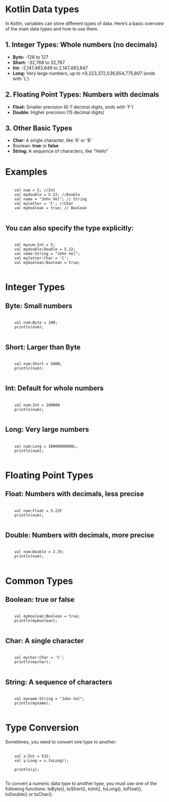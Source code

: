 # Kotlin Data types

In Kotlin, variables can store different types of data. Here’s a basic overview of the main data types and how to use them.

## 1. Integer Types: Whole numbers (no decimals)

<ul>
  <li><b>Byte:</b> -128 to 127</li>
  <li><b>Short:</b> -32,768 to 32,767</li>
  <li><b>Int:</b> -2,147,483,648 to 2,147,483,647</li>
  <li><b>Long:</b> Very large numbers, up to ±9,223,372,036,854,775,807 (ends with 'L')</li>
</ul>

## 2. Floating Point Types: Numbers with decimals

<ul>
  <li><b>Float:</b> Smaller precision (6-7 decimal digits, ends with 'F')</li>
  <li><b>Double:</b> Higher precision (15 decimal digits)</li>
</ul>

## 3. Other Basic Types

<ul>
  <li><b>Char:</b> A single character, like 'A' or 'B'</li>
  <li>Boolean: <b>true</b> or <b>false</b></li>
  <li><b>String:</b> A sequence of characters, like "Hello"</li>
</ul>

# Examples

<pre>
  <code>
    val num = 5; //Int
    val mydouble = 5.22; //Double
    val name = "John Vel"; // String
    val myletter = 'C'; //Char
    val myboolean = true; // Boolean
  </code>
</pre>

## You can also specify the type explicitly:

<pre>
  <code>
    val mynum:Int = 5;
    val mydouble:Double = 5.22;
    val name:String = "John Vel";
    val myletter:Char = 'C';
    val myboolean:Boolean = true;
  </code>
</pre>

# Integer Types

## Byte: Small numbers

<pre>
  <code>
    val num:Byte = 100;
    println(num);
  </code>
</pre>

## Short: Larger than Byte

<pre>
  <code>
    val num:Short = 5000;
    println(num);
  </code>
</pre>

## Int: Default for whole numbers

<pre>
  <code>
    val num:Int = 100000
    println(num);
  </code>
</pre>

## Long: Very large numbers

<pre>
  <code>
    val num:Long = 10000000000L;
    println(num);
  </code>
</pre>

# Floating Point Types

## Float: Numbers with decimals, less precise

<pre>
  <code>
    val num:Float = 5.23F
    println(num);
  </code>
</pre>

## Double: Numbers with decimals, more precise

<pre>
  <code>
    val num:Double = 2.35;
    println(num);
  </code>
</pre>

# Common Types

## Boolean: true or false

<pre>
  <code>
    val myboolean:Boolean = true;
    println(myboolean);
  </code>
</pre>

## Char: A single character

<pre>
  <code>
    val mychar:Char = 'C';
    println(mychar);
  </code>
</pre>

## String: A sequence of characters

<pre>
  <code>
    val myname:String = "John Vel";
    println(myname);
  </code>
</pre>

# Type Conversion

Sometimes, you need to convert one type to another:

<pre>
  <code>
    val x:Int = 532;
    val y:Long = x.toLong();

    println(y);
  </code>
</pre>

To convert a numeric data type to another type, you must use one of the following functions: toByte(), toShort(), toInt(), toLong(), toFloat(), toDouble() or toChar():
